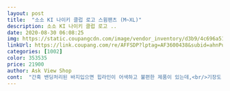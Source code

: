 ```yaml
---
layout: post 
title:  "소소 KI 나이키 클럽 로고 스윔팬츠 (M~XL)" 
description: 소소 KI 나이키 클럽 로고 ..
date: 2020-08-30 06:08:25 
img: https://static.coupangcdn.com/image/vendor_inventory/d3b9/4c696a516870e406cc410c9e98a72875c5d6dd8a9ec9cd4e0f1db3bfdba6.png 
linkUrl: https://link.coupang.com/re/AFFSDP?lptag=AF3600438&subid=ahnPublicAsk&pageKey=1969751675&itemId=3349907522&vendorItemId=71336681667&traceid=V0-113-bf122518280c33c4 
categories: [1002] 
color: 353535 
price: 21900 
author: Ask View Shop 
cont:  "간혹 밴딩처리된 바지입으면 힙라인이 어색하고 불편한 제품이 있는데,<br/>기장도 딱 원하던 길이라 만족해요^^<br/>길이또한너무짧지도않고좋네요<br/>남편 쉬는날에 편하게 입을 바지 보다가 구입했어요<br/>색상이너무마음에들고<br/>솔직히 기대전혀안했는데 너무예쁜거있죠<br/>스타일리싀해보이는 효과도주네요 ,, 가격두배차이나는제품 굳이 안사두되네요 ㅎㅎ 지금부터라도 꾸준히 입을꺼예요 !!!! 이번나머지여름은 이걸로 오케이입니다 짱짱<br/>운동복으로구매했는데<br/>이 제품은 힙라인 예쁘게 떨어져서 뒷모습도 보기 좋고,<br/>한벌더사야겠어요<br/>허리밴딩이 너무 조이지도 않고 느슨하지도 않아서 딱 좋아요!<br/>허리사이즈 34에 복부비만으로 배가 좀 나왔는데<br/>" 
---
```


